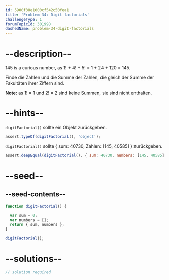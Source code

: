 ```yaml
---
id: 5900f38e1000cf542c50fea1
title: 'Problem 34: Digit factorials'
challengeType: 1
forumTopicId: 301998
dashedName: problem-34-digit-factorials
---
```


# --description--

145 is a curious number, as 1! + 4! + 5! = 1 + 24 + 120 = 145.

Finde die Zahlen und die Summe der Zahlen, die gleich der Summe der Fakultäten ihrer Ziffern sind.

**Note:** as 1! = 1 und 2! = 2 sind keine Summen, sie sind nicht enthalten.

# --hints--

`digitFactorial()` sollte ein Objekt zurückgeben.

```js
assert.typeOf(digitFactorial(), 'object');
```

`digitFactorial()` sollte { sum: 40730, Zahlen: [145, 40585] } zurückgeben.

```js
assert.deepEqual(digitFactorial(), { sum: 40730, numbers: [145, 40585] });
```

# --seed--

## --seed-contents--

```js
function digitFactorial() {

  var sum = 0;
  var numbers = [];
  return { sum, numbers };
}

digitFactorial();
```

# --solutions--

```js
// solution required
```
